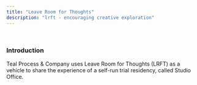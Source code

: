 ```yaml
---
title: "Leave Room for Thoughts"
description: "lrft - encouraging creative exploration"
---
```


<div class="gridded">
	<div class="col-4 sm-col-0">&nbsp;</div>
	<div class="col-4 sm-col-12">
		<h3>Introduction</h3>
		<p>Teal Process & Company uses Leave Room for Thoughts (LRFT) as a vehicle to share the experience of a self-run trial residency, called Studio Office.</p>
	</div>
	<div class="col-4 sm-col-0">&nbsp;</div>
</div>